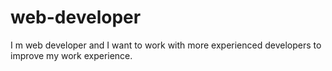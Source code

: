 # web-developer
I m web developer and I want to work with more experienced developers to improve my work experience.
